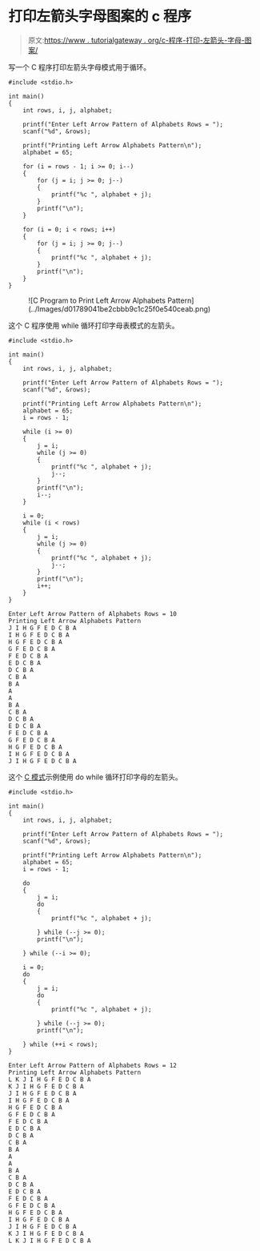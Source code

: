 # 打印左箭头字母图案的 c 程序

> 原文:[https://www . tutorialgateway . org/c-程序-打印-左箭头-字母-图案/](https://www.tutorialgateway.org/c-program-to-print-left-arrow-alphabets-pattern/)

写一个 C 程序打印左箭头字母模式用于循环。

```
#include <stdio.h>

int main()
{
	int rows, i, j, alphabet;

	printf("Enter Left Arrow Pattern of Alphabets Rows = ");
	scanf("%d", &rows);

	printf("Printing Left Arrow Alphabets Pattern\n");
	alphabet = 65;

	for (i = rows - 1; i >= 0; i--)
	{
		for (j = i; j >= 0; j--)
		{
			printf("%c ", alphabet + j);
		}
		printf("\n");
	}

	for (i = 0; i < rows; i++)
	{
		for (j = i; j >= 0; j--)
		{
			printf("%c ", alphabet + j);
		}
		printf("\n");
	}
}
```

<figure class="wp-block-image size-large">![C Program to Print Left Arrow Alphabets Pattern](../Images/d01789041be2cbbb9c1c25f0e540ceab.png)</figure>

这个 C 程序使用 while 循环打印字母表模式的左箭头。

```
#include <stdio.h>

int main()
{
	int rows, i, j, alphabet;

	printf("Enter Left Arrow Pattern of Alphabets Rows = ");
	scanf("%d", &rows);

	printf("Printing Left Arrow Alphabets Pattern\n");
	alphabet = 65;
	i = rows - 1;

	while (i >= 0)
	{
		j = i;
		while (j >= 0)
		{
			printf("%c ", alphabet + j);
			j--;
		}
		printf("\n");
		i--;
	}

	i = 0;
	while (i < rows)
	{
		j = i;
		while (j >= 0)
		{
			printf("%c ", alphabet + j);
			j--;
		}
		printf("\n");
		i++;
	}
}
```

```
Enter Left Arrow Pattern of Alphabets Rows = 10
Printing Left Arrow Alphabets Pattern
J I H G F E D C B A 
I H G F E D C B A 
H G F E D C B A 
G F E D C B A 
F E D C B A 
E D C B A 
D C B A 
C B A 
B A 
A 
A 
B A 
C B A 
D C B A 
E D C B A 
F E D C B A 
G F E D C B A 
H G F E D C B A 
I H G F E D C B A 
J I H G F E D C B A 
```

这个 [C 模式](https://www.tutorialgateway.org/c-programming-examples/)示例使用 do while 循环打印字母的左箭头。

```
#include <stdio.h>

int main()
{
	int rows, i, j, alphabet;

	printf("Enter Left Arrow Pattern of Alphabets Rows = ");
	scanf("%d", &rows);

	printf("Printing Left Arrow Alphabets Pattern\n");
	alphabet = 65;
	i = rows - 1;

	do
	{
		j = i;
		do
		{
			printf("%c ", alphabet + j);

		} while (--j >= 0);
		printf("\n");

	} while (--i >= 0);

	i = 0;
	do
	{
		j = i;
		do
		{
			printf("%c ", alphabet + j);

		} while (--j >= 0);
		printf("\n");

	} while (++i < rows);
}
```

```
Enter Left Arrow Pattern of Alphabets Rows = 12
Printing Left Arrow Alphabets Pattern
L K J I H G F E D C B A 
K J I H G F E D C B A 
J I H G F E D C B A 
I H G F E D C B A 
H G F E D C B A 
G F E D C B A 
F E D C B A 
E D C B A 
D C B A 
C B A 
B A 
A 
A 
B A 
C B A 
D C B A 
E D C B A 
F E D C B A 
G F E D C B A 
H G F E D C B A 
I H G F E D C B A 
J I H G F E D C B A 
K J I H G F E D C B A 
L K J I H G F E D C B A
```